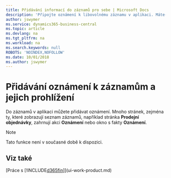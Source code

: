 ```yaml
---
title: Přidávání informací do záznamů pro sebe | Microsoft Docs
description: 'Připojte oznámení k libovolnému záznamu v aplikaci. Máte-li například další informace o prodejní objednávce, které se nehodí do žádného z polí v prodejní objednávce, můžete napsat oznámení.'
author: jswymer
ms.service: dynamics365-business-central
ms.topic: article
ms.devlang: na
ms.tgt_pltfrm: na
ms.workload: na
ms.search.keywords: null
ROBOTS: 'NOINDEX,NOFOLLOW'
ms.date: 10/01/2018
ms.author: jswymer
---
```

# <a name="add-and-view-notes-on-records"></a>Přidávání oznámení k záznamům a jejich prohlížení
 Do záznamů v aplikaci můžete <!--OnPrem and your colleagues --> přidávat oznámení. Mnoho stránek, zejména ty, které zobrazují seznam záznamů, například stránka **Prodejní objednávky**, zahrnují akci **Oznámení** nebo okno s fakty **Oznámení**. <!--OnPrem Notes is where you can write notes about a record to yourself or others, and where you can view notes to you from others. For example, a note could be a general comment or processing instruction to your colleague, who can then respond to your note using their own **Notes**. Or, your colleague can add a note that gives you extra information about a sales order that is not covered by the information on the sales order. These notes and correspondences will follow the record as it is processed in the company.-->

 > [!NOTE]  
 >  Tato funkce není v současné době k dispozici.  

<!--OnPrem
> [!NOTE]  
>  You can only select one recipient of the note.-->  

<!--OnPrem
## To work with notes on a record

1.  Open a list of records, such as the **Sales Orders** page, or a card, such as the **Sales Order** page.  

    <!-- If **Notes** is not visible on the page, then you can customize the page to display the Notes FactBox. -->
<!--
2.  Choose the **Notes** action to open the **Notes** page. This page displays any current notes on the record. From here, you can do the following:

    -   To view or edit the note, choose **...** and then **Edit**. You can also do this from the **Notes** FactBox if it is available on the page.
    -   To add a note, choose the **+new** action, and then type your message in the **Note** box. You can enter a maximum of 30 lines of text in the note.

<!-- 5.  In the **To** field, enter a user ID (your own or someone else’s) to indicate who the note is for.  

6.  Select the **Notify** field if you want to send a notification to the user in the **To** field.

     If **Notify** is selected, the note will be sent as a notification to the user's **My Notifications** on the Role Center.  -->
<!--OnPrem
3.  Choose the **OK** button.  -->
## <a name="see-also"></a>Viz také
[Práce s [!INCLUDE[d365fin](includes/d365fin_md.md)]](ui-work-product.md)  
